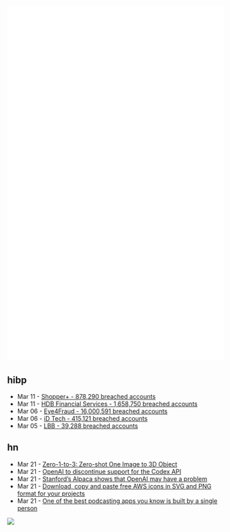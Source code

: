 ![Metrics](https://raw.githubusercontent.com/phixion/phixion/master/metrics.svg)

## hibp

<!--
for https://github.com/phixion/phixion/blob/main/.github/workflows/feeds.yml
-->
<!--START_SECTION:haveibeenpwnd-->
- Mar 11 - [Shopper+ - 878,290 breached accounts](https://haveibeenpwned.com/PwnedWebsites#ShopperPlus)
- Mar 11 - [HDB Financial Services - 1,658,750 breached accounts](https://haveibeenpwned.com/PwnedWebsites#HDBFinancialServices)
- Mar 06 - [Eye4Fraud - 16,000,591 breached accounts](https://haveibeenpwned.com/PwnedWebsites#Eye4Fraud)
- Mar 06 - [iD Tech - 415,121 breached accounts](https://haveibeenpwned.com/PwnedWebsites#iDTech)
- Mar 05 - [LBB - 39,288 breached accounts](https://haveibeenpwned.com/PwnedWebsites#LBB)
<!--END_SECTION:haveibeenpwnd-->

## hn

<!--
for https://github.com/phixion/phixion/blob/main/.github/workflows/feeds.yml
-->
<!--START_SECTION:hn-->
- Mar 21 - [Zero-1-to-3: Zero-shot One Image to 3D Object](https://zero123.cs.columbia.edu/)
- Mar 21 - [OpenAI to discontinue support for the Codex API](https://news.ycombinator.com/item?id=35242069)
- Mar 21 - [Stanford’s Alpaca shows that OpenAI may have a problem](https://the-decoder.com/stanfords-alpaca-shows-that-openai-may-have-a-problem/)
- Mar 21 - [Download, copy and paste free AWS icons in SVG and PNG format for your projects](https://aws-icons.com)
- Mar 21 - [One of the best podcasting apps you know is built by a single person](https://www.theverge.com/2023/3/20/23648650/marco-arment-overcast-solo-acts)
<!--END_SECTION:hn-->

<!--
for https://yhype.me
-->
![](https://hit.yhype.me/github/profile?user_id=13013670)
